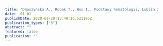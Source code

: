 ```yaml
---
title: "Dmoszyńska A., Robak T., Hus I., Podstawy hematologii, Lublin 2014, wyd.3, rozdział 6."
date: -01-01
publishDate: 2020-01-20T15:49:16.531195Z
publication_types: ["5"]
abstract: ""
featured: false
publication: ""
---
```



